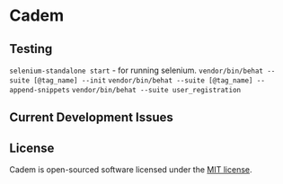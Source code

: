 # Cadem

## Testing
`selenium-standalone start` - for running selenium.
`vendor/bin/behat --suite [@tag_name] --init`
`vendor/bin/behat --suite [@tag_name] --append-snippets`
`vendor/bin/behat --suite user_registration`

## Current Development Issues

## License
Cadem is open-sourced software licensed under the [MIT license](http://opensource.org/licenses/MIT).